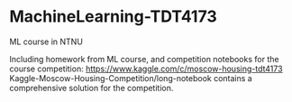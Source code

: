 # MachineLearning-TDT4173
ML course in NTNU

Including homework from ML course, and competition notebooks for the course competition: https://www.kaggle.com/c/moscow-housing-tdt4173
Kaggle-Moscow-Housing-Competition/long-notebook contains a comprehensive solution for the competition.
